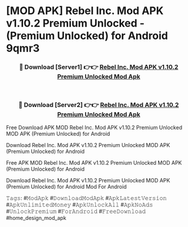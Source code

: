 # [MOD APK] Rebel Inc. Mod APK v1.10.2 Premium Unlocked - (Premium Unlocked) for Android 9qmr3



<div align="center">
<h3>🔴 Download [Server1] 👉👉 <a href="https://momento.my/?title=Rebel_Inc._Mod_APK_v1.10.2_Premium_Unlocked">Rebel Inc. Mod APK v1.10.2 Premium Unlocked Mod Apk</a></h3><br>

<h3>🔴 Download [Server2] 👉👉 <a href="https://momento.my/?title=Rebel_Inc._Mod_APK_v1.10.2_Premium_Unlocked">Rebel Inc. Mod APK v1.10.2 Premium Unlocked Mod Apk</a></h3>
</div>



Free Download APK MOD Rebel Inc. Mod APK v1.10.2 Premium Unlocked MOD APK (Premium Unlocked) for Android

Download Rebel Inc. Mod APK v1.10.2 Premium Unlocked MOD APK (Premium Unlocked) for Android

Free APK MOD Rebel Inc. Mod APK v1.10.2 Premium Unlocked MOD APK (Premium Unlocked) for Android

Download Rebel Inc. Mod APK v1.10.2 Premium Unlocked MOD APK (Premium Unlocked) for Android Mod For Android

𝚃𝚊𝚐𝚜: #𝙼𝚘𝚍𝙰𝚙𝚔 #𝙳𝚘𝚠𝚗𝚕𝚘𝚊𝚍𝙼𝚘𝚍𝙰𝚙𝚔 #𝙰𝚙𝚔𝙻𝚊𝚝𝚎𝚜𝚝𝚅𝚎𝚛𝚜𝚒𝚘𝚗 #𝙰𝚙𝚔𝚄𝚗𝚕𝚒𝚖𝚒𝚝𝚎𝚍𝙼𝚘𝚗𝚎𝚢 #𝙰𝚙𝚔𝚄𝚗𝚕𝚘𝚌𝚔𝙰𝚕𝚕 #𝙰𝚙𝚔𝙽𝚘𝙰𝚍𝚜 #𝚄𝚗𝚕𝚘𝚌𝚔𝙿𝚛𝚎𝚖𝚒𝚞𝚖 #𝙵𝚘𝚛𝙰𝚗𝚍𝚛𝚘𝚒𝚍 #𝙵𝚛𝚎𝚎𝙳𝚘𝚠𝚗𝚕𝚘𝚊𝚍 #home_design_mod_apk
